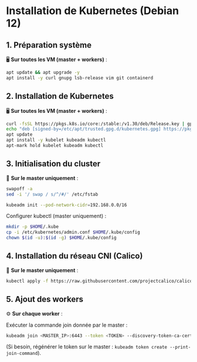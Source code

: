 # Installation de Kubernetes (Debian 12)

## 1. Préparation système

🖥️ **Sur toutes les VM (master + workers)** :

```bash
apt update && apt upgrade -y
apt install -y curl gnupg lsb-release vim git containerd
```

## 2. Installation de Kubernetes

🖥️ **Sur toutes les VM (master + workers)** :

```bash
curl -fsSL https://pkgs.k8s.io/core:/stable:/v1.30/deb/Release.key | gpg --dearmor -o /etc/apt/trusted.gpg.d/kubernetes.gpg
echo "deb [signed-by=/etc/apt/trusted.gpg.d/kubernetes.gpg] https://pkgs.k8s.io/core:/stable:/v1.30/deb/ /" > /etc/apt/sources.list.d/kubernetes.list
apt update
apt install -y kubelet kubeadm kubectl
apt-mark hold kubelet kubeadm kubectl
```

## 3. Initialisation du cluster

👑 **Sur le master uniquement** :

```bash
swapoff -a
sed -i '/ swap / s/^/#/' /etc/fstab

kubeadm init --pod-network-cidr=192.168.0.0/16
```

Configurer kubectl (master uniquement) :

```bash
mkdir -p $HOME/.kube
cp -i /etc/kubernetes/admin.conf $HOME/.kube/config
chown $(id -u):$(id -g) $HOME/.kube/config
```

## 4. Installation du réseau CNI (Calico)

👑 **Sur le master uniquement** :

```bash
kubectl apply -f https://raw.githubusercontent.com/projectcalico/calico/v3.27.2/manifests/calico.yaml
```

## 5. Ajout des workers

⚙️ **Sur chaque worker** :

Exécuter la commande join donnée par le master :

```bash
kubeadm join <MASTER_IP>:6443 --token <TOKEN> --discovery-token-ca-cert-hash sha256:<HASH>
```

(Si besoin, régénérer le token sur le master : `kubeadm token create --print-join-command`).
